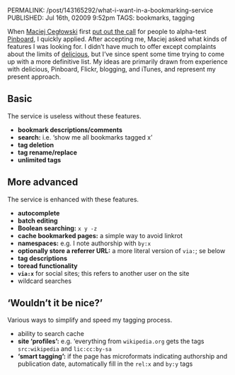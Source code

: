 PERMALINK: /post/143165292/what-i-want-in-a-bookmarking-service
PUBLISHED: Jul 16th, 02009 9:52pm
TAGS: bookmarks, tagging

When <span class='person'>[Maciej Cegłowski][mc]</span> first [put out the call][pba] for people to alpha-test [Pinboard][pb], I quickly applied. After accepting me, Maciej asked what kinds of features I was looking for. I didn’t have much to offer except complaints about the limits of [delicious][del], but I’ve since spent some time trying to come up with a more definitive list. My ideas are primarily drawn from experience with delicious, Pinboard, Flickr, blogging, and iTunes, and represent my present approach. 

 [del]: http://delicious.com
 [mc]: http://idlewords.com "Maciej Cegłowski’s homepage"
 [pba]: http://idlewords.com/2009/06/seeking_testers_for_a_bookmarking_site.htm "‘Seeking Testers For A Bookmarking Site’"
 [pb]: http://pinboard.in

## Basic

The service is useless without these features.

* **bookmark descriptions/comments**
* **search:** <abbr lang='la'>i.e.</abbr> ‘show me all bookmarks tagged x’
* **tag deletion**
* **tag rename/replace**
* **unlimited tags**

## More advanced

The service is enhanced with these features.

* **autocomplete**
* **batch editing**
* **Boolean searching:** `x y -z`
* **cache bookmarked pages:** a simple way to avoid linkrot
* **namespaces:** <abbr lang='la'>e.g.</abbr> I note authorship with `by:x`
* **optionally store a referrer <abbr>URL</abbr>:** a more literal version of `via:`; se below
* **tag descriptions**
* **toread functionality**
* **`via:x`** for social sites; this refers to another user on the site
* wildcard searches

## ‘Wouldn’t it be nice?’

Various ways to simplify and speed my tagging process.

* ability to search cache
* **site ‘profiles’:** <abbr lang='la'>e.g.</abbr> ‘everything from `wikipedia.org` gets the tags `src:wikipedia` and `lic:cc:by-sa`
* **‘smart tagging’:** if the page has microformats indicating authorship and publication date, automatically fill in the `rel:x` and `by:y` tags

